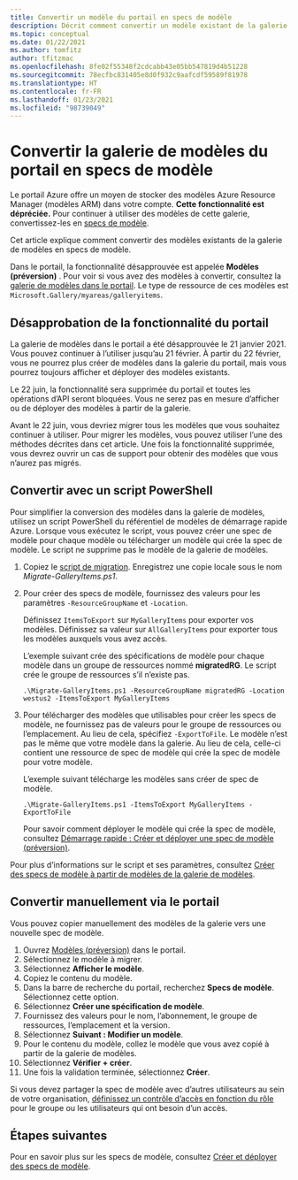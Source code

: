 ```yaml
---
title: Convertir un modèle du portail en specs de modèle
description: Décrit comment convertir un modèle existant de la galerie du portail Azure en specs de modèle.
ms.topic: conceptual
ms.date: 01/22/2021
ms.author: tomfitz
author: tfitzmac
ms.openlocfilehash: 8fe02f55348f2cdcabb43e05bb547819d4b51228
ms.sourcegitcommit: 78ecfbc831405e8d0f932c9aafcdf59589f81978
ms.translationtype: HT
ms.contentlocale: fr-FR
ms.lasthandoff: 01/23/2021
ms.locfileid: "98739049"
---
```

# <a name="convert-template-gallery-in-portal-to-template-specs"></a>Convertir la galerie de modèles du portail en specs de modèle

Le portail Azure offre un moyen de stocker des modèles Azure Resource Manager (modèles ARM) dans votre compte. **Cette fonctionnalité est dépréciée.** Pour continuer à utiliser des modèles de cette galerie, convertissez-les en [specs de modèle](template-specs.md).

Cet article explique comment convertir des modèles existants de la galerie de modèles en specs de modèle.

Dans le portail, la fonctionnalité désapprouvée est appelée **Modèles (préversion)** . Pour voir si vous avez des modèles à convertir, consultez la [galerie de modèles dans le portail](https://portal.azure.com/#blade/HubsExtension/BrowseResourceBlade/resourceType/Microsoft.Gallery%2Fmyareas%2Fgalleryitems). Le type de ressource de ces modèles est `Microsoft.Gallery/myareas/galleryitems`.

## <a name="deprecation-of-portal-feature"></a>Désapprobation de la fonctionnalité du portail

La galerie de modèles dans le portail a été désapprouvée le 21 janvier 2021. Vous pouvez continuer à l’utiliser jusqu’au 21 février. À partir du 22 février, vous ne pourrez plus créer de modèles dans la galerie du portail, mais vous pourrez toujours afficher et déployer des modèles existants.

Le 22 juin, la fonctionnalité sera supprimée du portail et toutes les opérations d’API seront bloquées. Vous ne serez pas en mesure d’afficher ou de déployer des modèles à partir de la galerie.

Avant le 22 juin, vous devriez migrer tous les modèles que vous souhaitez continuer à utiliser. Pour migrer les modèles, vous pouvez utiliser l’une des méthodes décrites dans cet article. Une fois la fonctionnalité supprimée, vous devrez ouvrir un cas de support pour obtenir des modèles que vous n’aurez pas migrés.

## <a name="convert-with-powershell-script"></a>Convertir avec un script PowerShell

Pour simplifier la conversion des modèles dans la galerie de modèles, utilisez un script PowerShell du référentiel de modèles de démarrage rapide Azure. Lorsque vous exécutez le script, vous pouvez créer une spec de modèle pour chaque modèle ou télécharger un modèle qui crée la spec de modèle. Le script ne supprime pas le modèle de la galerie de modèles.

1. Copiez le [script de migration](https://github.com/Azure/azure-quickstart-templates/blob/master/201-templatespec-migrate-create/Migrate-GalleryItems.ps1). Enregistrez une copie locale sous le nom *Migrate-GalleryItems.ps1*.
1. Pour créer des specs de modèle, fournissez des valeurs pour les paramètres `-ResourceGroupName` et `-Location`. 

   Définissez `ItemsToExport` sur `MyGalleryItems` pour exporter vos modèles. Définissez sa valeur sur `AllGalleryItems` pour exporter tous les modèles auxquels vous avez accès.

   L’exemple suivant crée des spécifications de modèle pour chaque modèle dans un groupe de ressources nommé **migratedRG**. Le script crée le groupe de ressources s’il n’existe pas.

   ```azurepowershell
   .\Migrate-GalleryItems.ps1 -ResourceGroupName migratedRG -Location westus2 -ItemsToExport MyGalleryItems
   ```

1. Pour télécharger des modèles que utilisables pour créer les specs de modèle, ne fournissez pas de valeurs pour le groupe de ressources ou l’emplacement. Au lieu de cela, spécifiez `-ExportToFile`. Le modèle n’est pas le même que votre modèle dans la galerie. Au lieu de cela, celle-ci contient une ressource de spec de modèle qui crée la spec de modèle pour votre modèle.

   L’exemple suivant télécharge les modèles sans créer de spec de modèle.

   ```azurepowershell
   .\Migrate-GalleryItems.ps1 -ItemsToExport MyGalleryItems -ExportToFile
   ```

   Pour savoir comment déployer le modèle qui crée la spec de modèle, consultez [Démarrage rapide : Créer et déployer une spec de modèle (préversion)](quickstart-create-template-specs.md).

Pour plus d’informations sur le script et ses paramètres, consultez [Créer des specs de modèle à partir de modèles de la galerie de modèles](https://github.com/Azure/azure-quickstart-templates/tree/master/201-templatespec-migrate-create).

## <a name="manually-convert-through-portal"></a>Convertir manuellement via le portail

Vous pouvez copier manuellement des modèles de la galerie vers une nouvelle spec de modèle.

1. Ouvrez [Modèles (préversion)](https://portal.azure.com/#blade/HubsExtension/BrowseResourceBlade/resourceType/Microsoft.Gallery%2Fmyareas%2Fgalleryitems) dans le portail.
1. Sélectionnez le modèle à migrer.
1. Sélectionnez **Afficher le modèle**.
1. Copiez le contenu du modèle.
1. Dans la barre de recherche du portail, recherchez **Specs de modèle**. Sélectionnez cette option.
1. Sélectionnez **Créer une spécification de modèle**.
1. Fournissez des valeurs pour le nom, l’abonnement, le groupe de ressources, l’emplacement et la version.
1. Sélectionnez **Suivant : Modifier un modèle**.
1. Pour le contenu du modèle, collez le modèle que vous avez copié à partir de la galerie de modèles.
1. Sélectionnez **Vérifier + créer**.
1. Une fois la validation terminée, sélectionnez **Créer**.

Si vous devez partager la spec de modèle avec d’autres utilisateurs au sein de votre organisation, [définissez un contrôle d’accès en fonction du rôle](../../role-based-access-control/tutorial-role-assignments-group-powershell.md) pour le groupe ou les utilisateurs qui ont besoin d’un accès.

## <a name="next-steps"></a>Étapes suivantes

Pour en savoir plus sur les specs de modèle, consultez [Créer et déployer des specs de modèle](template-specs.md).
